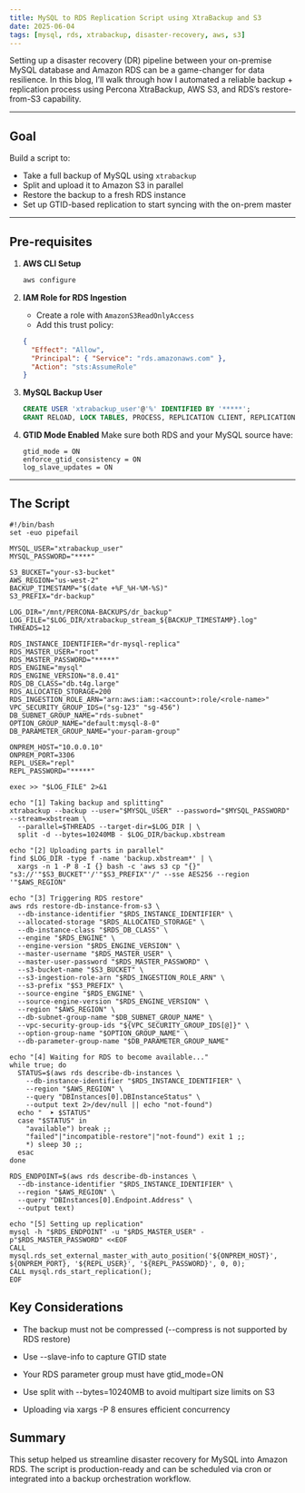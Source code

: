 ```yaml
---
title: MySQL to RDS Replication Script using XtraBackup and S3
date: 2025-06-04
tags: [mysql, rds, xtrabackup, disaster-recovery, aws, s3]
---
```


Setting up a disaster recovery (DR) pipeline between your on-premise MySQL database and Amazon RDS can be a game-changer for data resilience. In this blog, I’ll walk through how I automated a reliable backup + replication process using Percona XtraBackup, AWS S3, and RDS’s restore-from-S3 capability.

---

## Goal

Build a script to:

- Take a full backup of MySQL using `xtrabackup`
- Split and upload it to Amazon S3 in parallel
- Restore the backup to a fresh RDS instance
- Set up GTID-based replication to start syncing with the on-prem master

---

## Pre-requisites

1. **AWS CLI Setup**
    ```bash
    aws configure
    ```

2. **IAM Role for RDS Ingestion**
    - Create a role with `AmazonS3ReadOnlyAccess`
    - Add this trust policy:
    ```json
    {
      "Effect": "Allow",
      "Principal": { "Service": "rds.amazonaws.com" },
      "Action": "sts:AssumeRole"
    }
    ```

3. **MySQL Backup User**
    ```sql
    CREATE USER 'xtrabackup_user'@'%' IDENTIFIED BY '*****';
    GRANT RELOAD, LOCK TABLES, PROCESS, REPLICATION CLIENT, REPLICATION SLAVE, BACKUP_ADMIN ON *.* TO 'xtrabackup_user'@'%';
    ```

4. **GTID Mode Enabled**
    Make sure both RDS and your MySQL source have:
    ```
    gtid_mode = ON
    enforce_gtid_consistency = ON
    log_slave_updates = ON
    ```

---

## The Script

```
#!/bin/bash
set -euo pipefail

MYSQL_USER="xtrabackup_user"
MYSQL_PASSWORD="****"

S3_BUCKET="your-s3-bucket"
AWS_REGION="us-west-2"
BACKUP_TIMESTAMP="$(date +%F_%H-%M-%S)"
S3_PREFIX="dr-backup"

LOG_DIR="/mnt/PERCONA-BACKUPS/dr_backup"
LOG_FILE="$LOG_DIR/xtrabackup_stream_${BACKUP_TIMESTAMP}.log"
THREADS=12

RDS_INSTANCE_IDENTIFIER="dr-mysql-replica"
RDS_MASTER_USER="root"
RDS_MASTER_PASSWORD="*****"
RDS_ENGINE="mysql"
RDS_ENGINE_VERSION="8.0.41"
RDS_DB_CLASS="db.t4g.large"
RDS_ALLOCATED_STORAGE=200
RDS_INGESTION_ROLE_ARN="arn:aws:iam::<account>:role/<role-name>"
VPC_SECURITY_GROUP_IDS=("sg-123" "sg-456")
DB_SUBNET_GROUP_NAME="rds-subnet"
OPTION_GROUP_NAME="default:mysql-8-0"
DB_PARAMETER_GROUP_NAME="your-param-group"

ONPREM_HOST="10.0.0.10"
ONPREM_PORT=3306
REPL_USER="repl"
REPL_PASSWORD="*****"

exec >> "$LOG_FILE" 2>&1

echo "[1] Taking backup and splitting"
xtrabackup --backup --user="$MYSQL_USER" --password="$MYSQL_PASSWORD" --stream=xbstream \
  --parallel=$THREADS --target-dir=$LOG_DIR | \
  split -d --bytes=10240MB - $LOG_DIR/backup.xbstream

echo "[2] Uploading parts in parallel"
find $LOG_DIR -type f -name 'backup.xbstream*' | \
  xargs -n 1 -P 8 -I {} bash -c 'aws s3 cp "{}" "s3://'"$S3_BUCKET"'/'"$S3_PREFIX"'/" --sse AES256 --region '"$AWS_REGION"

echo "[3] Triggering RDS restore"
aws rds restore-db-instance-from-s3 \
  --db-instance-identifier "$RDS_INSTANCE_IDENTIFIER" \
  --allocated-storage "$RDS_ALLOCATED_STORAGE" \
  --db-instance-class "$RDS_DB_CLASS" \
  --engine "$RDS_ENGINE" \
  --engine-version "$RDS_ENGINE_VERSION" \
  --master-username "$RDS_MASTER_USER" \
  --master-user-password "$RDS_MASTER_PASSWORD" \
  --s3-bucket-name "$S3_BUCKET" \
  --s3-ingestion-role-arn "$RDS_INGESTION_ROLE_ARN" \
  --s3-prefix "$S3_PREFIX" \
  --source-engine "$RDS_ENGINE" \
  --source-engine-version "$RDS_ENGINE_VERSION" \
  --region "$AWS_REGION" \
  --db-subnet-group-name "$DB_SUBNET_GROUP_NAME" \
  --vpc-security-group-ids "${VPC_SECURITY_GROUP_IDS[@]}" \
  --option-group-name "$OPTION_GROUP_NAME" \
  --db-parameter-group-name "$DB_PARAMETER_GROUP_NAME"

echo "[4] Waiting for RDS to become available..."
while true; do
  STATUS=$(aws rds describe-db-instances \
    --db-instance-identifier "$RDS_INSTANCE_IDENTIFIER" \
    --region "$AWS_REGION" \
    --query "DBInstances[0].DBInstanceStatus" \
    --output text 2>/dev/null || echo "not-found")
  echo "  ➤ $STATUS"
  case "$STATUS" in
    "available") break ;; 
    "failed"|"incompatible-restore"|"not-found") exit 1 ;; 
    *) sleep 30 ;;
  esac
done

RDS_ENDPOINT=$(aws rds describe-db-instances \
  --db-instance-identifier "$RDS_INSTANCE_IDENTIFIER" \
  --region "$AWS_REGION" \
  --query "DBInstances[0].Endpoint.Address" \
  --output text)

echo "[5] Setting up replication"
mysql -h "$RDS_ENDPOINT" -u "$RDS_MASTER_USER" -p"$RDS_MASTER_PASSWORD" <<EOF
CALL mysql.rds_set_external_master_with_auto_position('${ONPREM_HOST}', ${ONPREM_PORT}, '${REPL_USER}', '${REPL_PASSWORD}', 0, 0);
CALL mysql.rds_start_replication();
EOF
```

## Key Considerations

- The backup must not be compressed (--compress is not supported by RDS restore)

- Use --slave-info to capture GTID state

- Your RDS parameter group must have gtid_mode=ON

- Use split with --bytes=10240MB to avoid multipart size limits on S3

- Uploading via xargs -P 8 ensures efficient concurrency

## Summary

This setup helped us streamline disaster recovery for MySQL into Amazon RDS. The script is production-ready and can be scheduled via cron or integrated into a backup orchestration workflow.
